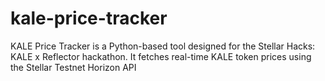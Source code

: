 # kale-price-tracker
KALE Price Tracker is a Python-based tool designed for the Stellar Hacks: KALE x Reflector hackathon. It fetches real-time KALE token prices using the Stellar Testnet Horizon API
